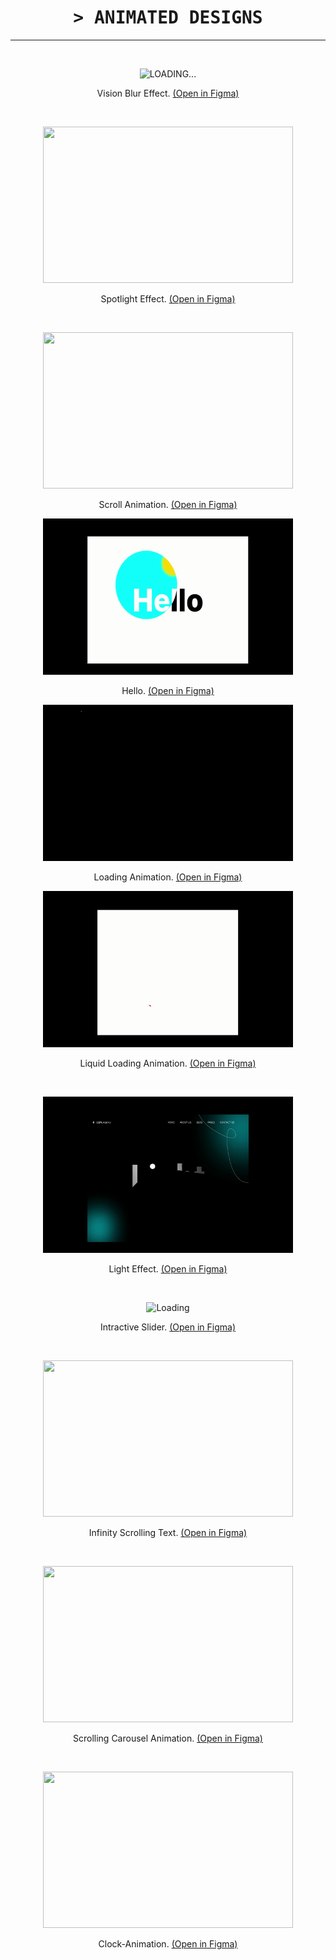 <!DOCTYPE html>
<html>
<body>
<h1 align="center">
        <samp>&gt; <b>ANIMATED DESIGNS </b>
        </samp>
</h1>

<hr>
<br>

   <!--1-->
 <p align="center">
           <img src="https://github.com/adarsh-mishra-prince/adarsh-mishra-prince/blob/73f5b9c03dee5da2081cd3a4ab18cef39b310856/resources/gif/Vision%20Blur%20Effect.gif" alt="LOADING..." width="400" height="250">
          </p>
  <p font-weight:"bold" align="center">
  Vision Blur Effect.
     <a href="https://www.figma.com/proto/SlrDKgoLv4lHYQUtEZ3f5z/Vision-blur?page-id=0%3A1&node-id=1-444&viewport=479%2C43%2C0.03&scaling=scale-down&starting-point-node-id=1%3A5">(Open in Figma)</a>
  </p>
          <br>
             <!--2-->
 <p align="center">
           <img src="https://github.com/adarsh-mishra-prince/adarsh-mishra-prince/blob/73f5b9c03dee5da2081cd3a4ab18cef39b310856/resources/gif/Spotlight%20effect.gif"  alt="" width="400" height="250">
          </p>
  <p font-weight:"bold" align="center">
  Spotlight Effect.
     <a href="https://www.figma.com/proto/l7Vg8iZgpHSs5aYAZFz7m7/Spotlight-Effect?page-id=0%3A1&node-id=1-13&viewport=49%2C294%2C0.39&scaling=scale-down">(Open in Figma)</a>
  </p>
          <br>  
          <!--3-->
 <p align="center">
           <img src="https://github.com/adarsh-mishra-prince/adarsh-mishra-prince/blob/73f5b9c03dee5da2081cd3a4ab18cef39b310856/resources/gif/Scroll%20animation.gif" alt="" width="400" height="250">
          </p>
  <p font-weight:"bold" align="center">
  Scroll Animation.
     <a href="https://www.figma.com/proto/xCf0QBeRwFm3pzRDcj6oeL/Scroll-animation?page-id=0%3A1&node-id=1-2&viewport=796%2C151%2C0.1&scaling=contain&starting-point-node-id=1%3A2">(Open in Figma)</a>
  </p>
  <!--4-->
 <p align="center">
           <img src="https://github.com/adarsh-mishra-prince/adarsh-mishra-prince/blob/73f5b9c03dee5da2081cd3a4ab18cef39b310856/resources/gif/Practical%20hello.gif" alt="" width="400" height="250">
          </p>
  <p font-weight:"bold" align="center">
  Hello.
     <a href="https://www.figma.com/proto/SAmN7IjTV4zckoGPRAhu1K/practical?page-id=0%3A1&node-id=1-17&viewport=107%2C260%2C0.31&scaling=scale-down&starting-point-node-id=1%3A2">(Open in Figma)</a>
  </p>
           <!--5-->
 <p align="center">
           <img src="https://github.com/adarsh-mishra-prince/adarsh-mishra-prince/blob/73f5b9c03dee5da2081cd3a4ab18cef39b310856/resources/gif/Loading%202.gif" alt="" width="400" height="250">
          </p>
  <p font-weight:"bold" align="center">
  Loading Animation.
     <a href="https://www.figma.com/proto/qkT76cZEn6zoKHpe9dXhYR/Analytics?page-id=0%3A1&node-id=4-1022&viewport=595%2C63%2C0.1&scaling=scale-down&starting-point-node-id=4%3A355">(Open in Figma)</a>
  </p>
             <!--6-->
 <p align="center">
           <img src="https://github.com/adarsh-mishra-prince/adarsh-mishra-prince/blob/73f5b9c03dee5da2081cd3a4ab18cef39b310856/resources/gif/Liquid%20loading%20animation.gif" alt="" width="400" height="250">
          </p>
  <p font-weight:"bold" align="center">
  Liquid Loading Animation.
     <a href="https://www.figma.com/proto/kgK3O4rk2ssVAzJtj9dY3f/Liquid-loading-animation?page-id=0%3A1&node-id=3-45&viewport=-376%2C777%2C0.43&scaling=min-zoom&starting-point-node-id=3%3A31">(Open in Figma)</a>
  </p>
          <br>
                 <!--7-->
 <p align="center">
           <img src="https://github.com/adarsh-mishra-prince/adarsh-mishra-prince/blob/73f5b9c03dee5da2081cd3a4ab18cef39b310856/resources/gif/Light%20Effect.gif" alt="" width="400" height="250">
          </p>
  <p font-weight:"bold" align="center">
  Light Effect.
     <a href="https://www.figma.com/proto/fODAkAaBoS3ZrqWYSX1In9/Light-Effect?page-id=0%3A1&node-id=1-2&viewport=477%2C141%2C0.15&scaling=scale-down">(Open in Figma)</a>
  </p>
          <br>
        <!--8-->
 <p align="center">
           <img src="https://github.com/adarsh-mishra-prince/adarsh-mishra-prince/blob/73f5b9c03dee5da2081cd3a4ab18cef39b310856/resources/gif/Intractive%20slider.gif" alt="Loading" width="400" height="250">
          </p>
  <p font-weight:"bold" align="center">
  Intractive Slider.
     <a href="https://www.figma.com/proto/J9nWvfl8WjBauV6vow0KFU/Interactive-slider?page-id=0%3A1&node-id=1-2&viewport=465%2C63%2C0.14&scaling=scale-down&starting-point-node-id=1%3A2">(Open in Figma)</a>
  </p>
          <br>
            <!--9-->
 <p align="center">
           <img src="https://github.com/adarsh-mishra-prince/adarsh-mishra-prince/blob/73f5b9c03dee5da2081cd3a4ab18cef39b310856/resources/gif/Infinity%20scrolling%20text.gif" alt="" width="400" height="250">
          </p>
  <p font-weight:"bold" align="center">
  Infinity Scrolling Text.
     <a href="https://www.figma.com/proto/Ui5hDDB2jAiqOTSSmCeIRt/infinite-scrolling-text?page-id=0%3A1&node-id=10-50&viewport=557%2C-3497%2C0.18&scaling=scale-down">(Open in Figma)</a>
  </p>
          <br>
                      <!--10-->
 <p align="center">
           <img src="https://github.com/adarsh-mishra-prince/adarsh-mishra-prince/blob/847372d36d28462df1f3a02925ec5db8f9efb4a5/resources/gif/Scrolling-Animation.gif" alt="" width="400" height="250">
          </p>
  <p font-weight:"bold" align="center">
  Scrolling Carousel Animation.
     <a href="https://www.figma.com/proto/Bk4WjNBUA3GhniN5RLYFG5/Untitled?page-id=0%3A1&node-id=1-2&viewport=536%2C370%2C0.64&scaling=scale-down">(Open in Figma)</a>
  </p>
          <br>            <!--11-->
 <p align="center">
           <img src="https://github.com/adarsh-mishra-prince/adarsh-mishra-prince/blob/847372d36d28462df1f3a02925ec5db8f9efb4a5/resources/gif/Clock-Animation.gif" alt="" width="400" height="250">
          </p>
  <p font-weight:"bold" align="center">
  Clock-Animation.
     <a href="https://www.figma.com/proto/FU1QiEo6QBWh7jHi9OKT17/Untitled?page-id=0%3A1&node-id=1-2&viewport=575%2C104%2C0.1&scaling=scale-down">(Open in Figma)</a>
  </p>
</body>
</html>
